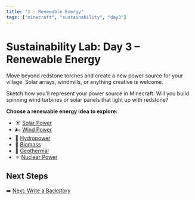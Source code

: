 ```yaml
---
title: "1 - Renewable Energy"
tags: ["minecraft", "sustainability", "day3"]
---
```


# Sustainability Lab: Day 3 – Renewable Energy

Move beyond redstone torches and create a new power source for your village. Solar arrays, windmills, or anything creative is welcome.

Sketch how you'll represent your power source in Minecraft. Will you build spinning wind turbines or solar panels that light up with redstone?

**Choose a renewable energy idea to explore:**

- ☀️ [Solar Power](/sustainability_lab/Day-3/02_solar)
- 🌬️ [Wind Power](/sustainability_lab/Day-3/03_wind)
- 🌊 [Hydropower](/sustainability_lab/Day-3/04_hydro)
- 🌱 [Biomass](/sustainability_lab/Day-3/05_biomass)
- 🌋 [Geothermal](/sustainability_lab/Day-3/06_geothermal)
- ⚛️ [Nuclear Power](/sustainability_lab/Day-3/07_nuclear)

## Next Steps

➡️ [Next: Write a Backstory](/sustainability_lab/Day-3/01_backstory)
